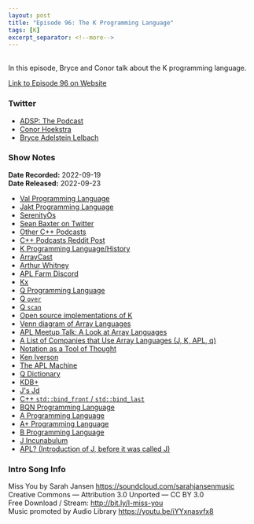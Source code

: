 ```yaml
---
layout: post
title: "Episode 96: The K Programming Language"
tags: [K]
excerpt_separator: <!--more-->
---
```



<br>In this episode, Bryce and Conor talk about the K programming language.
 
<!--more-->

[Link to Episode 96 on Website](https://adspthepodcast.com/2022/09/16/Episode-96.html)

### Twitter
 
* [ADSP: The Podcast](https://twitter.com/adspthepodcast) 
* [Conor Hoekstra](https://twitter.com/code_report)
* [Bryce Adelstein Lelbach](https://twitter.com/blelbach)

### Show Notes
 
**Date Recorded:** 2022-09-19 <br>
**Date Released:** 2022-09-23

* [Val Programming Language](https://www.val-lang.dev/)
* [Jakt Programming Language](https://github.com/SerenityOS/jakt)
* [SerenityOs](https://github.com/SerenityOS/)
* [Sean Baxter on Twitter](https://twitter.com/seanbax)
* [Other C++ Podcasts](https://adspthepodcast.com/podcasts/)
* [C++ Podcasts Reddit Post](https://old.reddit.com/r/cpp/comments/xf7v70/any_good_podcasts_about_cc/)
* [K Programming Language/History](https://k.miraheze.org/wiki/History)
* [ArrayCast](https://www.arraycast.com/)
* [Arthur Whitney](https://aplwiki.com/wiki/Arthur_Whitney)
* [APL Farm Discord](https://aplwiki.com/wiki/APL_Farm)
* [Kx](https://kx.com/)
* [Q Programming Language](https://code.kx.com/q/learn/startingkdb/language/)
* [Q `over`](https://code.kx.com/q4m3/A_Built-in_Functions/#a66-over)
* [Q `scan`](https://code.kx.com/q4m3/A_Built-in_Functions/#a82-scan)
* [Open source implementations of K](https://k.miraheze.org/wiki/Running_K#Table_of_Implementations)
* [Venn diagram of Array Languages](https://github.com/codereport/array-language-comparisons#readme)
* [APL Meetup Talk: A Look at Array Languages](https://www.youtube.com/watch?v=8ynsN4nJxzU)
* [A List of Companies that Use Array Languages (J, K, APL, q)](https://github.com/interregna/arraylanguage-companies)
* [Notation as a Tool of Thought](https://dl.acm.org/doi/pdf/10.1145/358896.358899)
* [Ken Iverson](https://en.wikipedia.org/wiki/Kenneth_E._Iverson)
* [The APL Machine](https://aplwiki.com/wiki/APL_Machine)
* [Q Dictionary](https://code.kx.com/q4m3/5_Dictionaries/)
* [KDB+](https://en.wikipedia.org/wiki/Kdb%2B)
* [J's Jd](https://code.jsoftware.com/wiki/Jd/Overview)
* [C++ `std::bind_front` / `std::bind_last`](https://en.cppreference.com/w/cpp/utility/functional/bind_front)
* [BQN Programming Language](https://mlochbaum.github.io/BQN/)
* [A Programming Language](https://aplwiki.com/wiki/A)
* [A+ Programming Language](https://aplwiki.com/wiki/A%2B)
* [B Programming Language](https://github.com/tlack/b-decoded)
* [J Incunabulum](https://www.jsoftware.com/ioj/iojATW.htm)
* [APL\? (Introduction of J, before it was called J)](https://dl.acm.org/doi/pdf/10.1145/97811.97845)

### Intro Song Info
 
Miss You by Sarah Jansen https://soundcloud.com/sarahjansenmusic<br>
Creative Commons — Attribution 3.0 Unported — CC BY 3.0<br>
Free Download / Stream: http://bit.ly/l-miss-you<br>
Music promoted by Audio Library https://youtu.be/iYYxnasvfx8<br>

